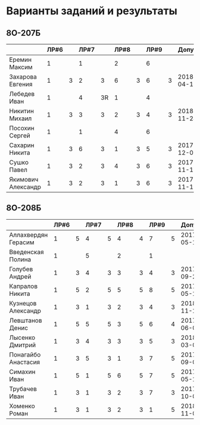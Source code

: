 # Варианты заданий и результаты

## 8О-207Б
|                     | ЛР#6 |   | ЛР#7 |   | ЛР#8 |   | ЛР#9 |   |   Допуск   |
|---------------------|------|---|------|---|------|---|------|---|------------|
| Еремин Максим       | 1    |   |  1   |   |  2   |   |  6   |   |            |
| Захарова Евгения    | 1    | 3 |  2   | 3 |  6   | 3 |  6   | 3 | 2018-04-17 |
| Лебедев Иван        | 1    |   |  4   | 3R|  1   |   |  4   |   |            |
| Никитин Михаил      | 1    | 3 |  3   | 3 |  2   | 3 |  4   | 3 | 2018-11-24 |
| Посохин Сергей      | 1    |   |  1   |   |  4   |   |  6   |   |            |
| Сахарин Никита      | 1    | 3 |  6   | 3 |  1   | 3 |  5   | 3 | 2017-12-08 |
| Сушко Павел         | 1    | 3 |  2   | 3 |  4   | 3 |  6   | 3 | 2017-11-11 |
| Якимович Александр  | 1    | 3 |  2   | 3 |  1   | 3 |  6   | 3 | 2017-11-17 |

## 8О-208Б
|                     | ЛР#6 |   | ЛР#7 |   | ЛР#8 |   | ЛР#9 |   |   Допуск   |
|---------------------|------|---|------|---|------|---|------|---|------------|
| Аллахвердян Герасим | 1    | 5 |  4   | 5 |  4   | 4 |  7   | 5 | 2017-05-13 |
| Введенская Полина   | 1    |   |  5   |   |  2   |   |  1   |   |            |
| Голубев Андрей      | 1    | 3 |  4   | 3 |  3   | 3 |  4   | 3 | 2017-09-23 |
| Капралов Никита     | 1    | 5 |  2   | 5 |  5   | 5 |  8   | 5 | 2017-05-13 |
| Кузнецов Александр  | 1    | 3 |  1   | 3 |  2   | 3 |  4   | 3 | 2018-11-15 |
| Левштанов Денис     | 1    | 5 |  5   | 5 |  3   | 5 |  6   | 4 | 2017-06-03 |
| Лысенко Дмитрий     | 1    | 3 |  4   | 3 |  3   | 3 |  5   | 3 | 2018-03-09 |
| Понагайбо Анастасия | 1    | 3 |  5   | 3 |  1   | 3 |  7   | 5 | 2017-09-09 |
| Симахин Иван        | 1    | 5 |  1   | 5 |  6   | 5 |  7   | 5 | 2017-05-13 |
| Трубачев Иван       | 1    | 3 |  1   | 3 |  2   | 3 |  7   | 3 | 2017-10-07 |
| Хоменко Роман       | 1    | 3 |  1   | 3 |  2   | 3 |  1   | 5 | 2018-11-03 |
